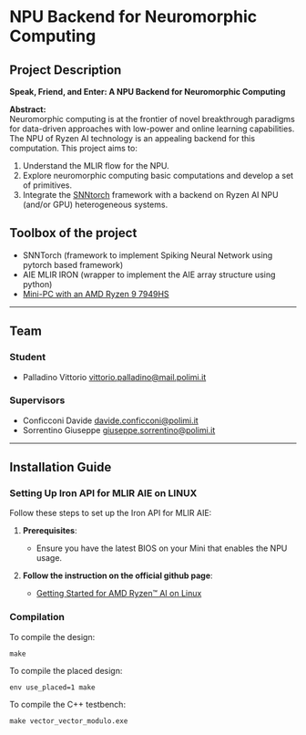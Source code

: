 # NPU Backend for Neuromorphic Computing

## Project Description

**Speak, Friend, and Enter: A NPU Backend for Neuromorphic Computing**

**Abstract:**  
Neuromorphic computing is at the frontier of novel breakthrough paradigms for data-driven approaches with low-power and online learning capabilities. The NPU of Ryzen AI technology is an appealing backend for this computation. This project aims to:  
1. Understand the MLIR flow for the NPU.  
2. Explore neuromorphic computing basic computations and develop a set of primitives.  
3. Integrate the [SNNtorch](https://snntorch.readthedocs.io/) framework with a backend on Ryzen AI NPU (and/or GPU) heterogeneous systems.

## Toolbox of the project
- SNNTorch (framework to implement Spiking Neural Network using pytorch based framework)
- AIE MLIR IRON (wrapper to implement the AIE array structure using python)
- [Mini-PC with an AMD Ryzen 9 7949HS](https://store.minisforum.com/products/minisforum-um790-pro)

---

## Team

### Student
- Palladino Vittorio vittorio.palladino@mail.polimi.it

### Supervisors
- Conficconi Davide davide.conficconi@polimi.it
- Sorrentino Giuseppe giuseppe.sorrentino@polimi.it

---

## Installation Guide

### Setting Up Iron API for MLIR AIE on LINUX

Follow these steps to set up the Iron API for MLIR AIE:

1. **Prerequisites**:
   - Ensure you have the latest BIOS on your Mini that enables the NPU usage.

2. **Follow the instruction on the official github page**:
   - [Getting Started for AMD Ryzen™ AI on Linux](https://github.com/Xilinx/mlir-aie#getting-started-for-amd-ryzen-ai-on-linux)


### Compilation

To compile the design:
```shell
make
```

To compile the placed design:
```shell
env use_placed=1 make
```

To compile the C++ testbench:
```shell
make vector_vector_modulo.exe
```


